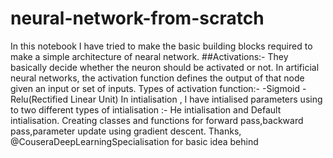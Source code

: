 # neural-network-from-scratch
In this notebook I have tried to make the  basic building blocks required to make a simple architecture of nearal network.
##Activations:- They basically decide whether the neuron should be activated or not. In artificial neural networks, the activation function defines the output of that node given an input or set of inputs.
Types of activation function:-
-Sigmoid 
-Relu(Rectified Linear Unit)
In intialisation , I have intialised parameters using to two different types of intialisation :- He intialisation and Default intialisation.
Creating classes and functions for forward pass,backward pass,parameter update using gradient descent.
Thanks,
@CouseraDeepLearningSpecialisation for basic idea behind 
